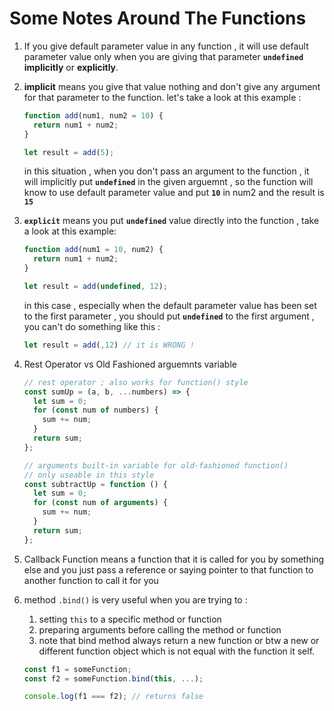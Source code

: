# Some Notes Around The Functions

1. If you give default parameter value in any function , it will use default parameter value only when you are giving that parameter **`undefined`** **implicitly** or **explicitly**.
2. **implicit** means you give that value nothing and don't give any argument for that parameter to the function. let's take a look at this example :

   ```javascript
   function add(num1, num2 = 10) {
     return num1 + num2;
   }

   let result = add(5);
   ```

   in this situation , when you don't pass an argument to the function , it will implicitly put **`undefined`** in the given arguemnt , so the function will know to use default parameter value and put **`10`** in num2 and the result is **`15`**

3. **`explicit`** means you put **`undefined`** value directly into the function , take a look at this example:

   ```javascript
   function add(num1 = 10, num2) {
     return num1 + num2;
   }

   let result = add(undefined, 12);
   ```

   in this case , especially when the default parameter value has been set to the first parameter , you should put **`undefined`** to the first argument , you can't do something like this :

   ```javascript
   let result = add(,12) // it is WRONG !
   ```

4. Rest Operator vs Old Fashioned arguemnts variable

   ```javascript
   // rest operator ; also works for function() style
   const sumUp = (a, b, ...numbers) => {
     let sum = 0;
     for (const num of numbers) {
       sum += num;
     }
     return sum;
   };

   // arguments built-in variable for old-fashioned function()
   // only useable in this style
   const subtractUp = function () {
     let sum = 0;
     for (const num of arguments) {
       sum += num;
     }
     return sum;
   };
   ```

5. Callback Function means a function that it is called for you by something else and you just pass a reference or saying pointer to that function to another function to call it for you

6. method `.bind()` is very useful when you are trying to :

   1. setting `this` to a specific method or function
   2. preparing arguments before calling the method or function
   3. note that bind method always return a new function or btw a new or different function object which is not equal with the function it self.

   ```javascript
   const f1 = someFunction;
   const f2 = someFunction.bind(this, ...);

   console.log(f1 === f2); // returns false
   ```
